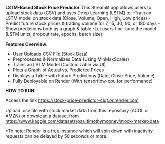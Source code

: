 **LSTM-Based Stock Price Predictor**
This Streamlit app allows users to upload stock data (CSV) and uses Deep Learning (LSTM) to:
-Train an LSTM model on stock data (Close, Volume, Open, High, Low prices)
-Predict future stock prices & trading volume for 7, 15, 30, 90, or 180 days
-Show predictions both as a graph & table
-Let users fine-tune the model (LSTM units, dropout rate, epochs, batch size)

**Features Overview:**
- User Uploads CSV File (Stock Data)
- Preprocesses & Normalizes Data (Using MinMaxScaler)
- Trains an LSTM Model (Customizable via UI)
- Plots a Graph of Actual vs. Predicted Prices
- Displays a Table with Future Predictions (Date, Close Price, Volume)
- Fully Deployable on Render (With tensorflow-cpu for performance)

**HOW TO RUN:**

Access the link https://stock-price-predictor-4lgt.onrender.com

Upload .csv file with stock market data from this repository (ACGL or AMZN) or download a dataset from https://www.kaggle.com/datasets/paultimothymooney/stock-market-data

*To note:
Render is a free instance which will spin down with inactivity, requests can be delayed by 50 seconds or more.
